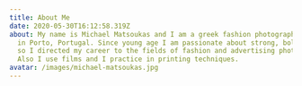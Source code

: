 ```yaml
---
title: About Me
date: 2020-05-30T16:12:58.319Z
about: My name is Michael Matsoukas and I am a greek fashion photographer based
  in Porto, Portugal. Since young age I am passionate about strong, bold images,
  so I directed my career to the fields of fashion and advertising photography.
  Also I use films and I practice in printing techniques.
avatar: /images/michael-matsoukas.jpg
---
```

